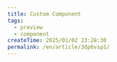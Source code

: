 ```yaml
---
title: Custom Component
tags:
  - preview
  - component
createTime: 2025/01/02 23:28:30
permalink: /en/article/3dp6vsp1/
---
```


<CustomComponent />
